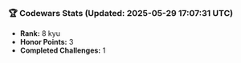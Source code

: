 ### 🏆 Codewars Stats (Updated: 2025-05-29 17:07:31 UTC)

- **Rank:** 8 kyu
- **Honor Points:** 3
- **Completed Challenges:** 1

